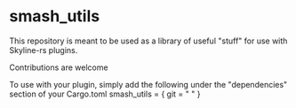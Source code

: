 # smash_utils
This repository is meant to be used as a library of useful "stuff" for use with Skyline-rs plugins.

Contributions are welcome

To use with your plugin, simply add the following under the "dependencies" section of your Cargo.toml
smash_utils = { git = " " }